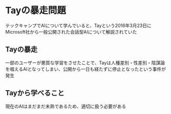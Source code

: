 # Tayの暴走問題
テックキャンプでAIについて学んでいると、Tayという2016年3月23日にMicrosoft社から一般公開された会話型AIについて解説されていた
## Tayの暴走
一部のユーザーが悪質な学習をさせたことで、Tayは人種差別・性差別・陰謀論を唱えるAIとなってしまい、公開から一日も経たずに停止となったという事件が発生
## Tayから学べること
現在のAIはまだまだ未熟であるため、適切に扱う必要がある
